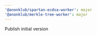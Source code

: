 ```yaml
---
'@anonklub/spartan-ecdsa-worker': major
'@anonklub/merkle-tree-worker': major
---
```


Publish initial version
